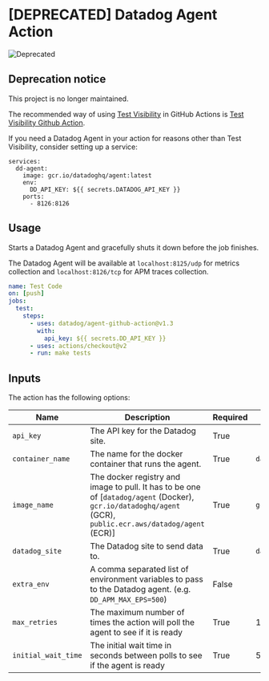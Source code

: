 # [DEPRECATED] Datadog Agent Action

![Deprecated](https://img.shields.io/badge/status-deprecated-red.svg)

## Deprecation notice

This project is no longer maintained.
 
The recommended way of using [Test Visibility](https://docs.datadoghq.com/tests/) in GitHub Actions is [Test Visibility Github Action](https://github.com/DataDog/test-visibility-github-action).

If you need a Datadog Agent in your action for reasons other than Test Visibility, consider setting up a service:
``` 
services:
  dd-agent:
    image: gcr.io/datadoghq/agent:latest
    env:
      DD_API_KEY: ${{ secrets.DATADOG_API_KEY }}
    ports:
      - 8126:8126
```

## Usage

Starts a Datadog Agent and gracefully shuts it down before the job finishes.

The Datadog Agent will be available at `localhost:8125/udp` for metrics collection and `localhost:8126/tcp` for APM traces collection.

```yaml
name: Test Code
on: [push]
jobs:
  test:
    steps:
      - uses: datadog/agent-github-action@v1.3
        with:
          api_key: ${{ secrets.DD_API_KEY }}
      - uses: actions/checkout@v2
      - run: make tests
```

## Inputs

The action has the following options:

| Name                | Description                                                                                                                                                 | Required | Default                  |
| ------------------- | ----------------------------------------------------------------------------------------------------------------------------------------------------------- | -------- | ------------------------ |
| `api_key`           | The API key for the Datadog site.                                                                                                                           | True     |                          |
| `container_name`    | The name for the docker container that runs the agent.                                                                                                      | True     | `datadog-agent`          |
| `image_name`        | The docker registry and image to pull. It has to be one of [`datadog/agent` (Docker), `gcr.io/datadoghq/agent` (GCR), `public.ecr.aws/datadog/agent` (ECR)] | True     | `gcr.io/datadoghq/agent` |
| `datadog_site`      | The Datadog site to send data to.                                                                                                                           | True     | `datadoghq.com`          |
| `extra_env`         | A comma separated list of environment variables to pass to the Datadog agent. (e.g. `DD_APM_MAX_EPS=500`)                                                   | False    |                          |
| `max_retries`       | The maximum number of times the action will poll the agent to see if it is ready                                                                            | True     | 10                       |
| `initial_wait_time` | The initial wait time in seconds between polls to see if the agent is ready                                                                                 | True     | 5                        |

